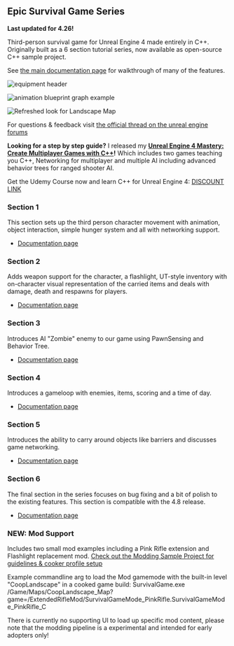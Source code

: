 Epic Survival Game Series
-------------------------

**Last updated for 4.26!**

Third-person survival game for Unreal Engine 4 made entirely in C++. Originally built as a 6 section tutorial series, now available as open-source C++ sample project.

See [the main documentation page](https://www.tomlooman.com/survival-sample-game-for-ue4/) for walkthrough of many of the features.

![equipment header](https://www.tomlooman.com/wp-content/uploads/2015/04/section6_equipment03.jpg)

![animation blueprint graph example](https://www.tomlooman.com/wp-content/uploads/2015/04/section6_advancedanimbp031.jpg)

![Refreshed look for Landscape Map](https://www.tomlooman.com/wp-content/uploads/2021/01/survivalgame_refresh_05.jpg)

For questions & feedback visit [the official thread on the unreal engine forums](https://forums.unrealengine.com/showthread.php?63678-Upcoming-C-Gameplay-Example-Series-Making-a-Survival-Game)

**Looking for a step by step guide?** I released my **[Unreal Engine 4 Mastery: Create Multiplayer Games with C++](https://www.udemy.com/unrealengine-cpp/?couponCode=TLGH14)!** Which includes two games teaching you C++, Networking for multiplayer and multiple AI including advanced behavior trees for ranged shooter AI.

Get the Udemy Course now and learn C++ for Unreal Engine 4: [DISCOUNT LINK](https://www.udemy.com/unrealengine-cpp/?couponCode=TLGH14)

### Section 1
This section sets up the third person character movement with animation, object interaction, simple hunger system and all with networking support.

- [Documentation page](https://www.tomlooman.com/survival-sample-game-for-ue4/section-one/)

### Section 2
Adds weapon support for the character, a flashlight, UT-style inventory with on-character visual representation of the carried items and deals with damage, death and respawns for players.

- [Documentation page](https://www.tomlooman.com/survival-sample-game-for-ue4/section-two/)

### Section 3
Introduces AI "Zombie" enemy to our game using PawnSensing and Behavior Tree.

- [Documentation page](https://www.tomlooman.com/survival-sample-game-for-ue4/section-three/)

### Section 4
Introduces a gameloop with enemies, items, scoring and a time of day.

- [Documentation page](https://www.ue4community.wiki/Legacy/Survival_Sample_Game:_Section_4)

### Section 5
Introduces the ability to carry around objects like barriers and discusses game networking.

- [Documentation page](https://www.ue4community.wiki/Legacy/Survival_Sample_Game:_Section_5)

### Section 6
The final section in the series focuses on bug fixing and a bit of polish to the existing features. This section is compatible with the 4.8 release.

- [Documentation page](https://www.ue4community.wiki/Legacy/Survival_Sample_Game:_Section_6)

### NEW: Mod Support
Includes two small mod examples including a Pink Rifle extension and Flashlight replacement mod. [Check out the Modding Sample Project for guidelines & cooker profile setup](https://www.tomlooman.com/add-mod-support-to-your-unreal-engine-4-game/)

Example commandline arg to load the Mod gamemode with the built-in level "CoopLandscape" in a cooked game build:
SurvivalGame.exe /Game/Maps/CoopLandscape_Map?game=/ExtendedRifleMod/SurvivalGameMode_PinkRifle.SurvivalGameMode_PinkRifle_C

There is currently no supporting UI to load up specific mod content, please note that the modding pipeline is a experimental and intended for early adopters only!
